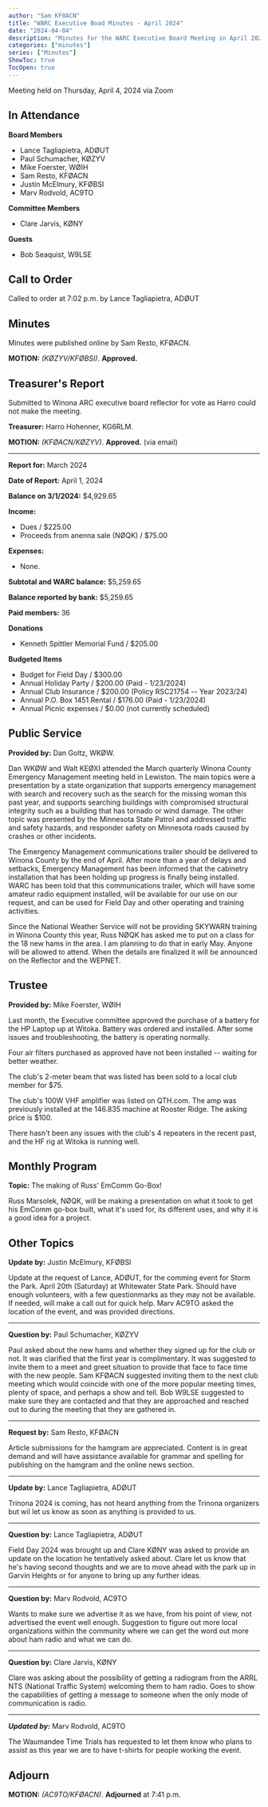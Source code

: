 ```yaml
---
author: "Sam KF0ACN"
title: "WARC Executive Boad Minutes - April 2024"
date: "2024-04-04"
description: "Minutes for the WARC Executive Board Meeting in April 2024"
categories: ["minutes"]
series: ["Minutes"]
ShowToc: true
TocOpen: true
---
```


Meeting held on Thursday, April 4, 2024 via Zoom

<!--more-->

## In Attendance

**Board Members**
 - Lance Tagliapietra, ADØUT
 - Paul Schumacher, KØZYV
 - Mike Foerster, WØIH
 - Sam Resto, KFØACN
 - Justin McElmury, KFØBSI
 - Marv Rodvold, AC9TO

**Committee Members**
 - Clare Jarvis, KØNY

**Guests**
 - Bob Seaquist, W9LSE


## Call to Order
Called to order at 7:02 p.m. by Lance Tagliapietra, ADØUT


## Minutes
Minutes were published online by Sam Resto, KFØACN.

**MOTION:** _(KØZYV/KFØBSI)_. **Approved.**


## Treasurer's Report
Submitted to Winona ARC executive board reflector for vote as Harro could not make the meeting.

**Treasurer:**  Harro Hohenner, KG6RLM.

**MOTION:** _(KFØACN/KØZYV)_. **Approved.** (via email)

---

**Report for:** March 2024

**Date of Report:** April 1, 2024

**Balance on 3/1/2024:** $4,929.65

**Income:**
 - Dues / $225.00
 - Proceeds from anenna sale (NØQK) / $75.00

**Expenses:**
 - None.

**Subtotal and WARC balance:** $5,259.65

**Balance reported by bank:** $5,259.65

**Paid members:** 36

**Donations**
- Kenneth Spittler Memorial Fund / $205.00 

**Budgeted Items**
- Budget for Field Day / $300.00
- Annual Holiday Party / $200.00 (Paid - 1/23/2024)
- Annual Club Insurance / $200.00 (Policy RSC21754 -- Year 2023/24)
- Annual P.O. Box 1451 Rental / $176.00 (Paid - 1/23/2024)
- Annual Picnic expenses / $0.00 (not currently scheduled)

## Public Service
**Provided by:** Dan Goltz, WKØW.

Dan WKØW and Walt KEØXI attended the March quarterly Winona County Emergency Management meeting held in Lewiston. The main topics were a presentation by a state organization that supports emergency management with search and recovery such as the search for the missing woman this past year, and supports searching buildings with compromised structural integrity such as a building that has tornado or wind damage. The other topic was presented by the Minnesota State Patrol and addressed traffic and safety hazards, and responder safety on Minnesota roads caused by crashes or other incidents.

The Emergency Management communications trailer should be delivered to Winona County by the end of April. After more than a year of delays and setbacks, Emergency Management has been informed that the cabinetry installation that has been holding up progress is finally being installed. WARC has been told that this communications trailer, which will have some amateur radio equipment installed, will be available for our use on our request, and can be used for Field Day and other operating and training activities.

Since the National Weather Service will not be providing SKYWARN training in Winona County this year, Russ NØQK has asked me to put on a class for the 18 new hams in the area. I am planning to do that in early May. Anyone will be allowed to attend. When the details are finalized it will be announced on the Reflector and the WEPNET.


## Trustee
**Provided by:** Mike Foerster, WØIH

Last month, the Executive committee approved the purchase of a battery for the HP Laptop up at Witoka. Battery was ordered and installed. After some issues and troubleshooting, the battery is operating normally.

Four air filters purchased as approved have not been installed -- waiting for better weather.

The club's 2-meter beam that was listed has been sold to a local club member for $75.

The club's 100W VHF amplifier was listed on QTH.com.  The amp was previously installed at the 146.835 machine at Rooster Ridge.  The asking price is $100.

There hasn't been any issues with the club's 4 repeaters in the recent past, and the HF rig at Witoka is running well.


## Monthly Program
**Topic:** The making of Russ' EmComm Go-Box!

Russ Marsolek, NØQK, will be making a presentation on what it took to get his EmComm go-box built, what it's used for, its different uses, and why it is a good idea for a project.


## Other Topics
**Update by:** Justin McElmury, KFØBSI

Update at the request of Lance, ADØUT, for the comming event for Storm the Park. April 20th (Saturday) at Whitewater State Park. Should have enough volunteers, with a few questionmarks as they may not be available. If needed, will make a call out for quick help. Marv AC9TO asked the location of the event, and was provided directions.

---

**Question by:** Paul Schumacher, KØZYV

Paul asked about the new hams and whether they signed up for the club or not. It was clarified that the first year is complimentary. It was suggested to invite them to a meet and greet situation to provide that face to face time with the new people. Sam KFØACN suggested inviting them to the next club meeting which would coincide with one of the more popular meeting times, plenty of space, and perhaps a show and tell. Bob W9LSE suggested to make sure they are contacted and that they are approached and reached out to during the meeting that they are gathered in.

---

**Request by:** Sam Resto, KFØACN

Article submissions for the hamgram are appreciated. Content is in great demand and will have assistance available for grammar and spelling for publishing on the hamgram and the online news section.

---

**Update by:** Lance Tagliapietra, ADØUT

Trinona 2024 is coming, has not heard anything from the Trinona organizers but wil let us know as soon as anything is provided to us.

---

**Question by:** Lance Tagliapietra, ADØUT

Field Day 2024 was brought up and Clare KØNY was asked to provide an update on the location he tentatively asked about. Clare let us know that he's having second thoughts and we are to move ahead with the park up in Garvin Heights or for anyone to bring up any further ideas.

---

**Question by:** Marv Rodvold, AC9TO

Wants to make sure we advertise it as we have, from his point of view, not advertised the event well enough. Suggestion to figure out more local organizations within the community where we can get the word out more about ham radio and what we can do.

---

**Question by:** Clare Jarvis, KØNY

Clare was asking about the possibility of getting a radiogram from the ARRL NTS (National Traffic System) welcoming them to ham radio. Goes to show the capabilities of getting a message to someone when the only mode of communication is radio.

---

***Updated by:*** Marv Rodvold, AC9TO

The Waumandee Time Trials has requested to let them know who plans to assist as this year we are to have t-shirts for people working the event.

## Adjourn
**MOTION:** _(AC9TO/KFØACN)_. **Adjourned** at 7:41 p.m.
